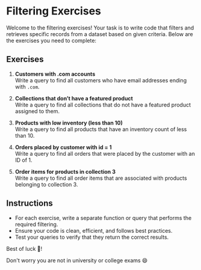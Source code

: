 # Filtering Exercises

Welcome to the filtering exercises! Your task is to write code that filters and retrieves specific records from a dataset based on given criteria. Below are the exercises you need to complete:

## Exercises

1. **Customers with .com accounts**  
   Write a query to find all customers who have email addresses ending with `.com`.

2. **Collections that don’t have a featured product**  
   Write a query to find all collections that do not have a featured product assigned to them.

3. **Products with low inventory (less than 10)**  
   Write a query to find all products that have an inventory count of less than 10.

4. **Orders placed by customer with id = 1**  
   Write a query to find all orders that were placed by the customer with an ID of 1.

5. **Order items for products in collection 3**  
   Write a query to find all order items that are associated with products belonging to collection 3.

## Instructions

- For each exercise, write a separate function or query that performs the required filtering.
- Ensure your code is clean, efficient, and follows best practices.
- Test your queries to verify that they return the correct results.


Best of luck 🙂!

Don't worry you are not in university or college exams 😄
